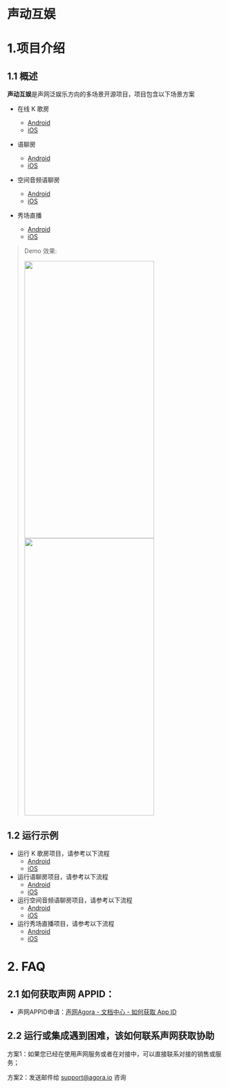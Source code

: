 # 声动互娱
# 1.项目介绍
## 1.1 概述
**声动互娱**是声网泛娱乐方向的多场景开源项目，项目包含以下场景方案

* 在线 K 歌房
    * [Android](Android/scenes/ktv)
    * [iOS](iOS/AgoraEntScenarios/Scenes/KTV)
* 语聊房
    * [Android](Android/scenes/voice)
    * [iOS](iOS/AgoraEntScenarios/Scenes/VoiceChatRoom)

* 空间音频语聊房
    * [Android](Android/scenes/voice_spatial)
    * [iOS](iOS/AgoraEntScenarios/Scenes/SpatialAudio)
* 秀场直播
    * [Android](Android/scenes/show)
    * [iOS](iOS/AgoraEntScenarios/Scenes/Show)

>
> Demo 效果:
>
> <img src="https://accktvpic.oss-cn-beijing.aliyuncs.com/pic/github_readme/ent-full/entFullDemo_1.png" width="300" height="640"><img src="https://accktvpic.oss-cn-beijing.aliyuncs.com/pic/github_readme/ent-full/entFullDemo_2.png" width="300" height="640">

## 1.2 运行示例
* 运行 K 歌房项目，请参考以下流程
    * [Android](Android/scenes/ktv)
    * [iOS](iOS/AgoraEntScenarios/Scenes/KTV)
* 运行语聊房项目，请参考以下流程
    * [Android](Android/scenes/voice)
    * [iOS](iOS/AgoraEntScenarios/Scenes/VoiceChatRoom)
* 运行空间音频语聊房项目，请参考以下流程
    * [Android](Android/scenes/voice_spatial)
    * [iOS](iOS/AgoraEntScenarios/Scenes/SpatialAudio)
* 运行秀场直播项目，请参考以下流程
    * [Android](Android/scenes/show)
    * [iOS](iOS/AgoraEntScenarios/Scenes/Show)

# 2. FAQ

## 2.1 如何获取声网 APPID：
- 声网APPID申请：[声网Agora - 文档中心 - 如何获取 App ID](https://docs.agora.io/cn/Agora%20Platform/get_appid_token?platform=All%20Platforms#%E8%8E%B7%E5%8F%96-app-id)

## 2.2 运行或集成遇到困难，该如何联系声网获取协助
方案1：如果您已经在使用声网服务或者在对接中，可以直接联系对接的销售或服务；

方案2：发送邮件给 support@agora.io 咨询
